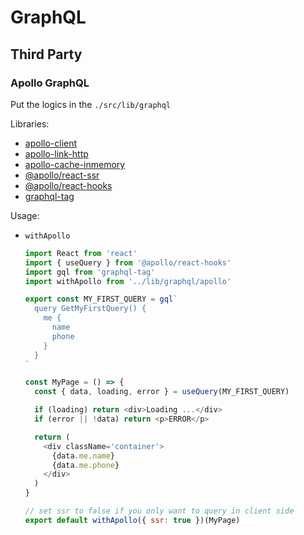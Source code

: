 # GraphQL

## Third Party

### Apollo GraphQL

Put the logics in the `./src/lib/graphql`

Libraries: 

+ [apollo-client](https://github.com/apollographql/apollo-client)
+ [apollo-link-http](https://www.apollographql.com/docs/link/links/http/)
+ [apollo-cache-inmemory](https://www.apollographql.com/docs/react/caching/cache-configuration/)
+ [@apollo/react-ssr](https://www.apollographql.com/docs/react/performance/server-side-rendering/)
+ [@apollo/react-hooks](https://www.apollographql.com/docs/react/api/react-hooks/)
+ [graphql-tag](https://github.com/apollographql/graphql-tag)

Usage:

+ `withApollo`

  ```javaScript
  import React from 'react'
  import { useQuery } from '@apollo/react-hooks'
  import gql from 'graphql-tag'
  import withApollo from '../lib/graphql/apollo'

  export const MY_FIRST_QUERY = gql`
    query GetMyFirstQuery() {
      me {
        name
        phone
      }
    }
  `

  const MyPage = () => {
    const { data, loading, error } = useQuery(MY_FIRST_QUERY)

    if (loading) return <div>Loading ...</div>
    if (error || !data) return <p>ERROR</p>

    return (
      <div className='container'>
        {data.me.name}
        {data.me.phone}
      </div>
    )
  }

  // set ssr to false if you only want to query in client side
  export default withApollo({ ssr: true })(MyPage)

  ```